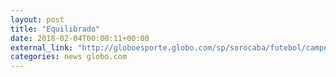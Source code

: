 ```yaml
---
layout: post
title: "Equilibrado"
date: 2018-02-04T00:00:11+00:00
external_link: "http://globoesporte.globo.com/sp/sorocaba/futebol/campeonato-paulista/jogo/03-02-2018/ituano-ponte-preta/"
categories: news globo.com
---
```


